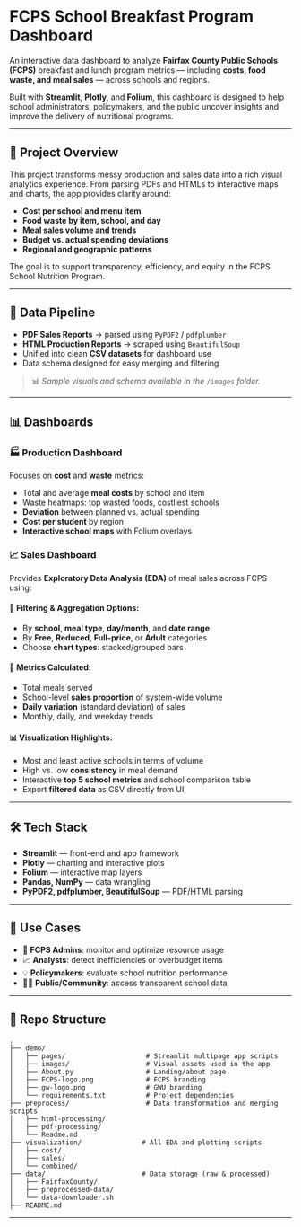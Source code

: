 # FCPS School Breakfast Program Dashboard

An interactive data dashboard to analyze **Fairfax County Public Schools (FCPS)** breakfast and lunch program metrics — including **costs, food waste, and meal sales** — across schools and regions.

Built with **Streamlit**, **Plotly**, and **Folium**, this dashboard is designed to help school administrators, policymakers, and the public uncover insights and improve the delivery of nutritional programs.

---

## 🚀 Project Overview

This project transforms messy production and sales data into a rich visual analytics experience. From parsing PDFs and HTMLs to interactive maps and charts, the app provides clarity around:

- **Cost per school and menu item**
- **Food waste by item, school, and day**
- **Meal sales volume and trends**
- **Budget vs. actual spending deviations**
- **Regional and geographic patterns**

The goal is to support transparency, efficiency, and equity in the FCPS School Nutrition Program.

---

## 🔧 Data Pipeline

- **PDF Sales Reports** → parsed using `PyPDF2` / `pdfplumber`
- **HTML Production Reports** → scraped using `BeautifulSoup`
- Unified into clean **CSV datasets** for dashboard use
- Data schema designed for easy merging and filtering

> 📊 _Sample visuals and schema available in the `/images` folder._

---

## 📊 Dashboards

### 🏭 Production Dashboard

Focuses on **cost** and **waste** metrics:

- Total and average **meal costs** by school and item
- Waste heatmaps: top wasted foods, costliest schools
- **Deviation** between planned vs. actual spending
- **Cost per student** by region
- **Interactive school maps** with Folium overlays

### 📈 Sales Dashboard

Provides **Exploratory Data Analysis (EDA)** of meal sales across FCPS using:

#### 🧮 Filtering & Aggregation Options:

- By **school**, **meal type**, **day/month**, and **date range**
- By **Free**, **Reduced**, **Full-price**, or **Adult** categories
- Choose **chart types**: stacked/grouped bars

#### 📌 Metrics Calculated:

- Total meals served
- School-level **sales proportion** of system-wide volume
- **Daily variation** (standard deviation) of sales
- Monthly, daily, and weekday trends

#### 📊 Visualization Highlights:

- Most and least active schools in terms of volume
- High vs. low **consistency** in meal demand
- Interactive **top 5 school metrics** and school comparison table
- Export **filtered data** as CSV directly from UI

---

## 🛠️ Tech Stack

- **Streamlit** — front-end and app framework
- **Plotly** — charting and interactive plots
- **Folium** — interactive map layers
- **Pandas, NumPy** — data wrangling
- **PyPDF2, pdfplumber, BeautifulSoup** — PDF/HTML parsing

---

## 📌 Use Cases

- 📍 **FCPS Admins**: monitor and optimize resource usage
- 📈 **Analysts**: detect inefficiencies or overbudget items
- 💡 **Policymakers**: evaluate school nutrition performance
- 🧑‍💻 **Public/Community**: access transparent school data

---

## 📁 Repo Structure

```
.
├── demo/
│   ├── pages/                    # Streamlit multipage app scripts
│   ├── images/                   # Visual assets used in the app
│   ├── About.py                  # Landing/about page
│   ├── FCPS-logo.png             # FCPS branding
│   ├── gw-logo.png               # GWU branding
│   └── requirements.txt          # Project dependencies
├── preprocess/                   # Data transformation and merging scripts
│   ├── html-processing/
│   ├── pdf-processing/
│   └── Readme.md
├── visualization/               # All EDA and plotting scripts
│   ├── cost/
│   ├── sales/
│   └── combined/
├── data/                        # Data storage (raw & processed)
│   ├── FairfaxCounty/
│   ├── preprocessed-data/
│   └── data-downloader.sh
├── README.md
```

---
